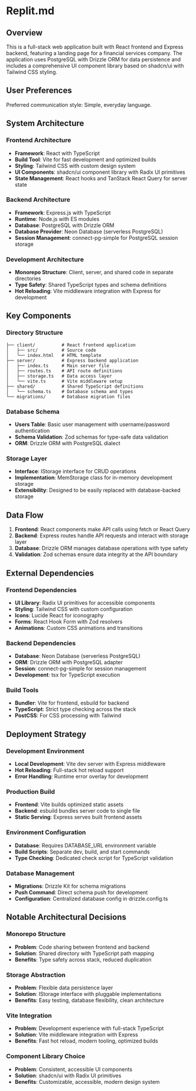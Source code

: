 # Replit.md

## Overview

This is a full-stack web application built with React frontend and Express backend, featuring a landing page for a financial services company. The application uses PostgreSQL with Drizzle ORM for data persistence and includes a comprehensive UI component library based on shadcn/ui with Tailwind CSS styling.

## User Preferences

Preferred communication style: Simple, everyday language.

## System Architecture

### Frontend Architecture
- **Framework**: React with TypeScript
- **Build Tool**: Vite for fast development and optimized builds
- **Styling**: Tailwind CSS with custom design system
- **UI Components**: shadcn/ui component library with Radix UI primitives
- **State Management**: React hooks and TanStack React Query for server state

### Backend Architecture
- **Framework**: Express.js with TypeScript
- **Runtime**: Node.js with ES modules
- **Database**: PostgreSQL with Drizzle ORM
- **Database Provider**: Neon Database (serverless PostgreSQL)
- **Session Management**: connect-pg-simple for PostgreSQL session storage

### Development Architecture
- **Monorepo Structure**: Client, server, and shared code in separate directories
- **Type Safety**: Shared TypeScript types and schema definitions
- **Hot Reloading**: Vite middleware integration with Express for development

## Key Components

### Directory Structure
```
├── client/          # React frontend application
│   ├── src/         # Source code
│   └── index.html   # HTML template
├── server/          # Express backend application
│   ├── index.ts     # Main server file
│   ├── routes.ts    # API route definitions
│   ├── storage.ts   # Data access layer
│   └── vite.ts      # Vite middleware setup
├── shared/          # Shared TypeScript definitions
│   └── schema.ts    # Database schema and types
└── migrations/      # Database migration files
```

### Database Schema
- **Users Table**: Basic user management with username/password authentication
- **Schema Validation**: Zod schemas for type-safe data validation
- **ORM**: Drizzle ORM with PostgreSQL dialect

### Storage Layer
- **Interface**: IStorage interface for CRUD operations
- **Implementation**: MemStorage class for in-memory development storage
- **Extensibility**: Designed to be easily replaced with database-backed storage

## Data Flow

1. **Frontend**: React components make API calls using fetch or React Query
2. **Backend**: Express routes handle API requests and interact with storage layer
3. **Database**: Drizzle ORM manages database operations with type safety
4. **Validation**: Zod schemas ensure data integrity at the API boundary

## External Dependencies

### Frontend Dependencies
- **UI Library**: Radix UI primitives for accessible components
- **Styling**: Tailwind CSS with custom configuration
- **Icons**: Lucide React for iconography
- **Forms**: React Hook Form with Zod resolvers
- **Animations**: Custom CSS animations and transitions

### Backend Dependencies
- **Database**: Neon Database (serverless PostgreSQL)
- **ORM**: Drizzle ORM with PostgreSQL adapter
- **Session**: connect-pg-simple for session management
- **Development**: tsx for TypeScript execution

### Build Tools
- **Bundler**: Vite for frontend, esbuild for backend
- **TypeScript**: Strict type checking across the stack
- **PostCSS**: For CSS processing with Tailwind

## Deployment Strategy

### Development Environment
- **Local Development**: Vite dev server with Express middleware
- **Hot Reloading**: Full-stack hot reload support
- **Error Handling**: Runtime error overlay for development

### Production Build
- **Frontend**: Vite builds optimized static assets
- **Backend**: esbuild bundles server code to single file
- **Static Serving**: Express serves built frontend assets

### Environment Configuration
- **Database**: Requires DATABASE_URL environment variable
- **Build Scripts**: Separate dev, build, and start commands
- **Type Checking**: Dedicated check script for TypeScript validation

### Database Management
- **Migrations**: Drizzle Kit for schema migrations
- **Push Command**: Direct schema push for development
- **Configuration**: Centralized database config in drizzle.config.ts

## Notable Architectural Decisions

### Monorepo Structure
- **Problem**: Code sharing between frontend and backend
- **Solution**: Shared directory with TypeScript path mapping
- **Benefits**: Type safety across stack, reduced duplication

### Storage Abstraction
- **Problem**: Flexible data persistence layer
- **Solution**: IStorage interface with pluggable implementations
- **Benefits**: Easy testing, database flexibility, clean architecture

### Vite Integration
- **Problem**: Development experience with full-stack TypeScript
- **Solution**: Vite middleware integration with Express
- **Benefits**: Fast hot reload, modern tooling, optimized builds

### Component Library Choice
- **Problem**: Consistent, accessible UI components
- **Solution**: shadcn/ui with Radix UI primitives
- **Benefits**: Customizable, accessible, modern design system